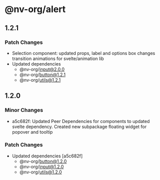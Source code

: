 # @nv-org/alert

## 1.2.1

### Patch Changes

- Selection component: updated props, label and options box changes transition animations for svelte/animation lib
- Updated dependencies
  - @nv-org/input@2.0.0
  - @nv-org/button@1.2.1
  - @nv-org/utils@1.2.1

## 1.2.0

### Minor Changes

- a5c682f: Updated Peer Dependencies for components to updated svelte dependency. Created new subpackage floating widget for popover and tooltip

### Patch Changes

- Updated dependencies [a5c682f]
  - @nv-org/button@1.2.0
  - @nv-org/input@1.2.0
  - @nv-org/utils@1.2.0
